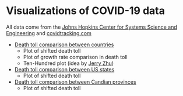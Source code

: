 # Visualizations of COVID-19 data

All data come from the [Johns Hopkins Center for Systems Science and Engineering](https://systems.jhu.edu/) and [covidtracking.com](https://covidtracking.com/)

- [Death toll comparison between countries](https://github.com/LaurentLessard/covid19/blob/master/covid.ipynb)
  - Plot of shifted death toll
  - Plot of growth rate comparison in death toll
  - Ten-Hundred plot (idea by [Jerry Zhu](https://www.youtube.com/watch?v=NP3ZdQwrL_Q))
- [Death toll comparison between US states](https://github.com/LaurentLessard/covid19/blob/master/covid_us.ipynb)
  - Plot of shifted death toll
- [Death toll comparison between Candian provinces](https://github.com/LaurentLessard/covid19/blob/master/covid_can.ipynb)
  - Plot of shifted death toll

